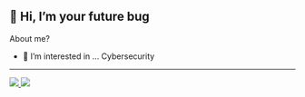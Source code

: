 ## 👋 Hi, I’m your future bug
About me?
- 👀 I’m interested in ... Cybersecurity


<!-- ![EgUx](https://user-images.githubusercontent.com/18623418/187779334-5536deff-f592-469b-9fe4-71457a840639.gif) -->
<!--  ![EgUx](https://i.pinimg.com/originals/06/60/ef/0660efe82fa3da42ed56eef013171835.gif) -->
<!--   
<img height="150em" src="https://github-readme-stats.vercel.app/api?username=mauricioomateus&show_icons=true&theme=dracula" />
 <img height="150em" src="https://github-readme-stats.vercel.app/api/top-langs/?username=mauricioomateus&layout=compact&langs_count=16&theme=dracula&PAT_1=" /> 
</div> 
-->
</div>




---

<div>
  <a href="mailto:freehkly2@hotmail.com" >
  <img src="https://img.shields.io/badge/Gmail-D14836?style=for-the-badge&logo=gmail&logoColor=white" />
  </a>  <a href="https://www.linkedin.com/in/mauricio-mateus-883935107/" >
    <img src="https://img.shields.io/badge/LinkedIn-0077B5?style=for-the-badge&logo=linkedin&logoColor=white" />
  </a>
</div>




<!---
mauricioomateus/mauricioomateus is a ✨ special ✨ repository because its `README.md` (this file) appears on your GitHub profile.
You can click the Preview link to take a look at your changes.
--->
